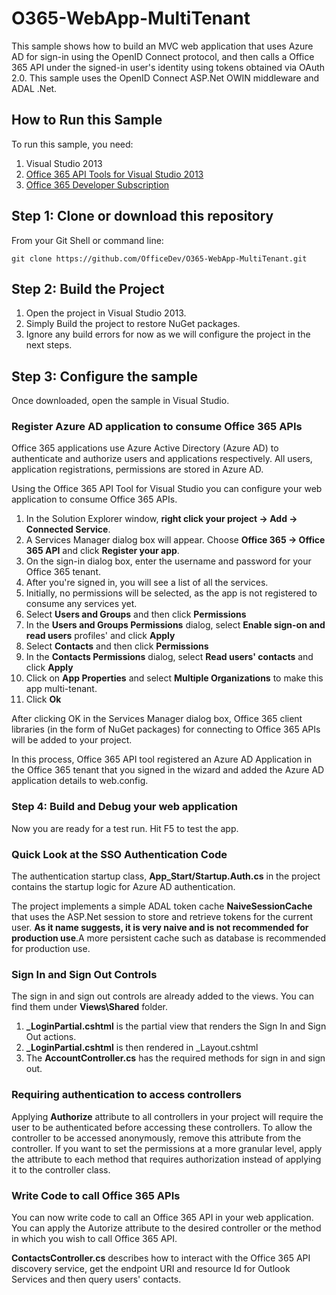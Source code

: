 O365-WebApp-MultiTenant
=======================

This sample shows how to build an MVC web application that uses Azure AD for sign-in using the OpenID Connect protocol, and then calls a Office 365 API under the signed-in user's identity using tokens obtained via OAuth 2.0. This sample uses the OpenID Connect ASP.Net OWIN middleware and ADAL .Net.

## How to Run this Sample
To run this sample, you need:

1. Visual Studio 2013
2. [Office 365 API Tools for Visual Studio 2013](https://visualstudiogallery.msdn.microsoft.com/7e947621-ef93-4de7-93d3-d796c43ba34f)
3. [Office 365 Developer Subscription](https://portal.office.com/Signup/Signup.aspx?OfferId=6881A1CB-F4EB-4db3-9F18-388898DAF510&DL=DEVELOPERPACK&ali=1)

## Step 1: Clone or download this repository
From your Git Shell or command line:

`git clone https://github.com/OfficeDev/O365-WebApp-MultiTenant.git`

## Step 2: Build the Project
1. Open the project in Visual Studio 2013.
2. Simply Build the project to restore NuGet packages.
3. Ignore any build errors for now as we will configure the project in the next steps.

## Step 3: Configure the sample
Once downloaded, open the sample in Visual Studio.

### Register Azure AD application to consume Office 365 APIs
Office 365 applications use Azure Active Directory (Azure AD) to authenticate and authorize users and applications respectively. All users, application registrations, permissions are stored in Azure AD.

Using the Office 365 API Tool for Visual Studio you can configure your web application to consume Office 365 APIs. 

1. In the Solution Explorer window, **right click your project -> Add -> Connected Service**.
2. A Services Manager dialog box will appear. Choose **Office 365 -> Office 365 API** and click **Register your app**.
3. On the sign-in dialog box, enter the username and password for your Office 365 tenant. 
4. After you're signed in, you will see a list of all the services. 
5. Initially, no permissions will be selected, as the app is not registered to consume any services yet.
6. Select **Users and Groups** and then click **Permissions**
7. In the **Users and Groups Permissions** dialog, select **Enable sign-on and read users** profiles' and click **Apply**
8. Select **Contacts** and then click **Permissions**
9. In the **Contacts Permissions** dialog, select **Read users' contacts** and click **Apply**
10. Click on **App Properties** and select **Multiple Organizations** to make this app multi-tenant.
10. Click **Ok**

After clicking OK in the Services Manager dialog box, Office 365 client libraries (in the form of NuGet packages) for connecting to Office 365 APIs will be added to your project. 

In this process, Office 365 API tool registered an Azure AD Application in the Office 365 tenant that you signed in the wizard and added the Azure AD application details to web.config. 

### Step 4: Build and Debug your web application
Now you are ready for a test run. Hit F5 to test the app.

### Quick Look at the SSO Authentication Code
The authentication startup class, **App_Start/Startup.Auth.cs** in the project contains the startup logic for Azure AD authentication. 

The project implements a simple ADAL token cache **NaiveSessionCache** that uses the ASP.Net session to store and retrieve tokens for the current user. **As it name suggests, it is very naive and is not recommended for production use**.A more persistent cache such as database is recommended for production use.

### Sign In and Sign Out Controls
The sign in and sign out controls are already added to the views. You can find them under **Views\Shared** folder.
1. **_LoginPartial.cshtml** is the partial view that renders the Sign In and Sign Out actions.
2. **_LoginPartial.cshtml** is then rendered in _Layout.cshtml
3. The **AccountController.cs** has the required methods for sign in and sign out.

### Requiring authentication to access controllers
Applying **Authorize** attribute to all controllers in your project will require the user to be authenticated before accessing these controllers. To allow the controller to be accessed anonymously, remove this attribute from the controller. If you want to set the permissions at a more granular level, apply the attribute to each method that requires authorization instead of applying it to the controller class.

### Write Code to call Office 365 APIs
You can now write code to call an Office 365 API in your web application. You can apply the Autorize attribute to the desired controller or the method in which you wish to call Office 365 API.

**ContactsController.cs** describes how to interact with the Office 365 API discovery service, get the endpoint URI and resource Id for Outlook Services and then query users' contacts.




